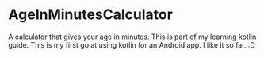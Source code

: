 # AgeInMinutesCalculator
A calculator that gives your age in minutes. This is part of my learning kotlin guide. This is my first go at using kotlin for an Android app. I like it so far. :D
